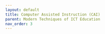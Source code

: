```yaml
---
layout: default
title: Computer Assisted Instruction (CAI)
parent: Modern Techniques of ICT Education
nav_order: 3
---
```

